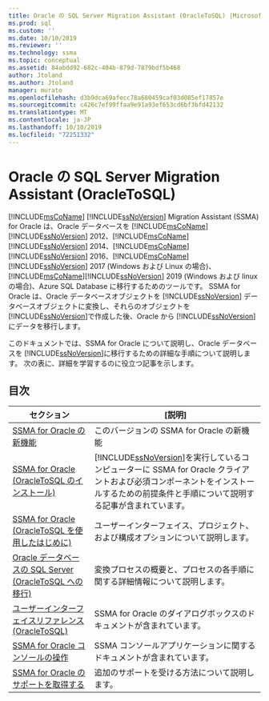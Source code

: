 ```yaml
---
title: Oracle の SQL Server Migration Assistant (OracleToSQL) |Microsoft Docs
ms.prod: sql
ms.custom: ''
ms.date: 10/10/2019
ms.reviewer: ''
ms.technology: ssma
ms.topic: conceptual
ms.assetid: 84abdd92-682c-404b-879d-7879bdf5b468
author: Jtoland
ms.author: Jtoland
manager: murato
ms.openlocfilehash: d3b9dca69afecc78a680459caf03d085ef17857e
ms.sourcegitcommit: c426c7ef99ffaa9e91a93ef653cd6bf3bfd42132
ms.translationtype: MT
ms.contentlocale: ja-JP
ms.lasthandoff: 10/10/2019
ms.locfileid: "72251332"
---
```

# <a name="sql-server-migration-assistant-for-oracle-oracletosql"></a>Oracle の SQL Server Migration Assistant (OracleToSQL)
[!INCLUDE[msCoName](../../includes/msconame_md.md)] [!INCLUDE[ssNoVersion](../../includes/ssnoversion-md.md)] Migration Assistant (SSMA) for Oracle は、Oracle データベースを [!INCLUDE[msCoName](../../includes/msconame_md.md)][!INCLUDE[ssNoVersion](../../includes/ssnoversion-md.md)] 2012、[!INCLUDE[msCoName](../../includes/msconame_md.md)][!INCLUDE[ssNoVersion](../../includes/ssnoversion-md.md)] 2014、[!INCLUDE[msCoName](../../includes/msconame_md.md)][!INCLUDE[ssNoVersion](../../includes/ssnoversion-md.md)] 2016、[!INCLUDE[msCoName](../../includes/msconame_md.md)][!INCLUDE[ssNoVersion](../../includes/ssnoversion-md.md)] 2017 (Windows および Linux の場合)、[!INCLUDE[msCoName](../../includes/msconame_md.md)][!INCLUDE[ssNoVersion](../../includes/ssnoversion-md.md)] 2019 (Windows および linux の場合)、Azure SQL Database に移行するためのツールです。 SSMA for Oracle は、Oracle データベースオブジェクトを [!INCLUDE[ssNoVersion](../../includes/ssnoversion-md.md)] データベースオブジェクトに変換し、それらのオブジェクトを [!INCLUDE[ssNoVersion](../../includes/ssnoversion-md.md)]で作成した後、Oracle から [!INCLUDE[ssNoVersion](../../includes/ssnoversion-md.md)]にデータを移行します。  
  
このドキュメントでは、SSMA for Oracle について説明し、Oracle データベースを [!INCLUDE[ssNoVersion](../../includes/ssnoversion-md.md)]に移行するための詳細な手順について説明します。 次の表に、詳細を学習するのに役立つ記事を示します。  
  
## <a name="contents"></a>目次  
  
|セクション|[説明]|
|-----------|---------------|
|[SSMA for Oracle の新機能](https://msdn.microsoft.com/f305ebb6-7393-4a43-abb3-6332b739d690)|このバージョンの SSMA for Oracle の新機能|  
|[SSMA for Oracle &#40;OracleToSQL のインストール&#41;](../../ssma/oracle/installing-ssma-for-oracle-oracletosql.md)|[!INCLUDE[ssNoVersion](../../includes/ssnoversion-md.md)]を実行しているコンピューターに SSMA for Oracle クライアントおよび必須コンポーネントをインストールするための前提条件と手順について説明する記事が含まれています。|  
|[SSMA for Oracle &#40;OracleToSQL を使用したはじめに&#41;](../../ssma/oracle/getting-started-with-ssma-for-oracle-oracletosql.md)|ユーザーインターフェイス、プロジェクト、および構成オプションについて説明します。|  
|[Oracle データベースの SQL Server &#40;OracleToSQL への移行&#41;](../../ssma/oracle/migrating-oracle-databases-to-sql-server-oracletosql.md)|変換プロセスの概要と、プロセスの各手順に関する詳細情報について説明します。|  
|[ユーザーインターフェイスリファレンス&#40;OracleToSQL&#41;](../../ssma/oracle/user-interface-reference-oracletosql.md)|SSMA for Oracle のダイアログボックスのドキュメントが含まれています。|  
|[SSMA for Oracle コンソールの操作](working-with-ssma-for-oracle-console-oracletosql.md)|SSMA コンソールアプリケーションに関するドキュメントが含まれています。|  
|[SSMA for Oracle のサポートを取得する](https://go.microsoft.com/fwlink/?LinkID=708538&clcid=0x409)|追加のサポートを受ける方法について説明します。|  
